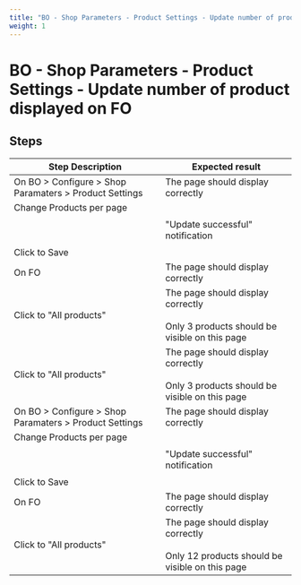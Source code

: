 ```yaml
---
title: "BO - Shop Parameters - Product Settings - Update number of product displayed on FO"
weight: 1
---
```


# BO - Shop Parameters - Product Settings - Update number of product displayed on FO
## Steps
| Step Description | Expected result |
| ----- | ----- |
| On BO > Configure > Shop Paramaters > Product Settings | The page should display correctly |
| Change Products per page<br><br> <br><br>Click to Save | "Update successful" notification |
| On FO | The page should display correctly |
| Click to "All products" | The page should display correctly<br><br>Only 3 products should be visible on this page |
| Click to "All products" | The page should display correctly<br><br>Only 3 products should be visible on this page |
| On BO > Configure > Shop Paramaters > Product Settings | The page should display correctly |
| Change Products per page<br><br> <br><br>Click to Save | "Update successful" notification |
| On FO | The page should display correctly |
| Click to "All products" | The page should display correctly<br><br>Only 12 products should be visible on this page |
